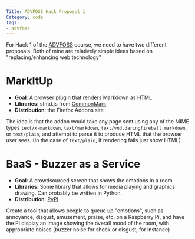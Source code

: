 ```yaml
---
Title: ADVFOSS Hack Proposal 1
Category: code
Tags:
- advfoss
---
```


For Hack 1 of the [ADVFOSS] course, we need to have two different proposals. Both of mine are relatively simple ideas based on "replacing/enhancing web technology"

# MarkItUp

- **Goal**: A browser plugin that renders Markdown as HTML
- **Libraries**: stmd.js from [CommonMark]
- **Distribution**: the Firefox Addons site

The idea is that the addon would take any page sent using any of the MIME types `text/x-markdown`, `text/markdown`, `text/vnd.daringfireball.markdown`, or `text/plain`, and attempt to parse it to produce HTML that the browser user sees. (In the case of `text/plain`, if rendering fails just show HTML)

# BaaS - Buzzer as a Service

- **Goal**: A crowdsourced screen that shows the emotions in a room.
- **Libraries**: Some library that allows for media playing and graphics drawing. Can probably be written in Python.
- **Distribution**: [PyPI]

Create a tool that allows people to queue up "emotions", such as annoyance, disgust, amusement, praise, etc. on a Raspberry Pi, and have the Pi display an image showing the overall mood of the room, with appropriate noises (buzzer noise for shock or disgust, for instance)

[ADVFOSS]: http://advfoss-ritigm.rhcloud.com/
[CommonMark]: http://commonmark.org/
[PyPI]: https://pypi.python.org/
